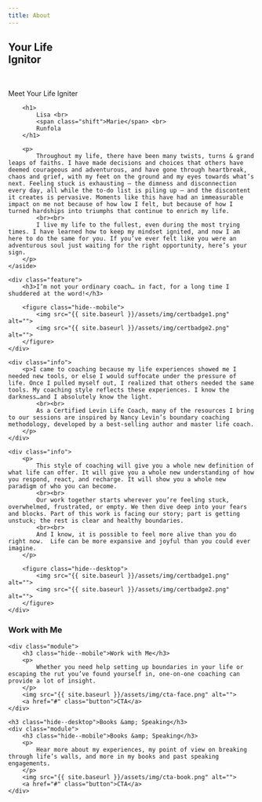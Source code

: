 ```yaml
---
title: About
---
```


<section class="section hero about__hero">
    <h1>
        Your Life <br class="hide--mobile">
        <span class="shift">
            Ignitor
        </span>
    </h1>
</section>

<section class="section about__intro">
    <main>
        <figure>
            <img class="photo" src="{{ site.baseurl }}/assets/img/lmr-arch.png" alt="">
            <img class="badge" src="{{ site.baseurl }}/assets/img/badge-lmr.png" alt="">
        </figure>
    </main>
    <aside>
        <p class="caption">Meet Your Life Igniter</p>

        <h1>
            Lisa <br>
            <span class="shift">Marie</span> <br>
            Runfola
        </h1>

        <p>
            Throughout my life, there have been many twists, turns & grand leaps of faiths. I have made decisions and choices that others have deemed courageous and adventurous, and have gone through heartbreak, chaos and grief, with my feet on the ground and my eyes towards what’s next. Feeling stuck is exhausting — the dimness and disconnection every day, all while the to-do list is piling up — and the discontent it creates is pervasive. Moments like this have had an immeasurable impact on me not because of how low I felt, but because of how I turned hardships into triumphs that continue to enrich my life.
            <br><br>
            I live my life to the fullest, even during the most trying times. I have learned how to keep my mindset ignited, and now I am here to do the same for you. If you’ve ever felt like you were an adventurous soul just waiting for the right opportunity, here’s your sign.
        </p>
    </aside>

    <div class="feature">
        <h3>I’m not your ordinary coach… in fact, for a long time I shuddered at the word!</h3>

        <figure class="hide--mobile">
            <img src="{{ site.baseurl }}/assets/img/certbadge1.png" alt="">
            <img src="{{ site.baseurl }}/assets/img/certbadge2.png" alt="">
        </figure>
    </div>

    <div class="info">
        <p>I came to coaching because my life experiences showed me I needed new tools, or else I would suffocate under the pressure of life. Once I pulled myself out, I realized that others needed the same tools. My coaching style reflects these experiences. I know the darkness…and I absolutely know the light.
            <br><br>
            As a Certified Levin Life Coach, many of the resources I bring to our sessions are inspired by Nancy Levin’s boundary coaching methodology, developed by a best-selling author and master life coach. 
        </p>
    </div>
    
    <div class="info">
        <p>
            This style of coaching will give you a whole new definition of what life can offer. It will give you a whole new understanding of how you respond, react, and recharge. It will show you a whole new paradigm of who you can become.
            <br><br>
            Our work together starts wherever you’re feeling stuck, overwhelmed, frustrated, or empty. We then dive deep into your fears and blocks. Part of this work is facing our story; part is getting unstuck; the rest is clear and healthy boundaries.
            <br><br>
            And I know, it is possible to feel more alive than you do right now.  Life can be more expansive and joyful than you could ever imagine.
        </p>

        <figure class="hide--desktop">
            <img src="{{ site.baseurl }}/assets/img/certbadge1.png" alt="">
            <img src="{{ site.baseurl }}/assets/img/certbadge2.png" alt="">
        </figure>
    </div>
</section>

<section class="section cta about__cta">
    <h3 class="hide--desktop">Work with Me</h3>

    <div class="module">
        <h3 class="hide--mobile">Work with Me</h3>
        <p>
            Whether you need help setting up boundaries in your life or escaping the rut you’ve found yourself in, one-on-one coaching can provide a lot of insight.
        </p>
        <img src="{{ site.baseurl }}/assets/img/cta-face.png" alt="">
        <a href="#" class="button">CTA</a>
    </div>
    
    <h3 class="hide--desktop">Books &amp; Speaking</h3>
    <div class="module">
        <h3 class="hide--mobile">Books &amp; Speaking</h3>
        <p>
            Hear more about my experiences, my point of view on breaking through life’s walls, and more in my books and past speaking engagements.
        </p>
        <img src="{{ site.baseurl }}/assets/img/cta-book.png" alt="">
        <a href="#" class="button">CTA</a>
    </div>
    
</section>